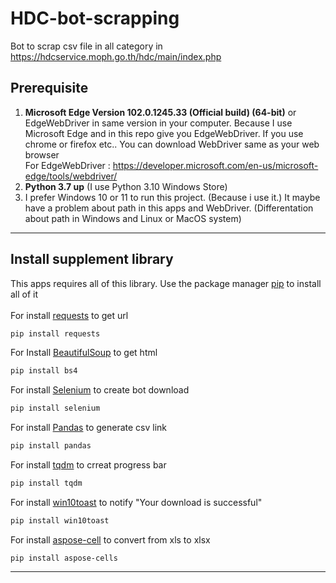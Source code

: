 # HDC-bot-scrapping
Bot to scrap csv file in all category in https://hdcservice.moph.go.th/hdc/main/index.php

## Prerequisite
1. **Microsoft Edge Version 102.0.1245.33 (Official build) (64-bit)** or EdgeWebDriver in same version in your computer. Because I use Microsoft Edge and in this repo give you EdgeWebDriver. If you use chrome or firefox etc.. You can download WebDriver same as your web browser </br>
For EdgeWebDriver : https://developer.microsoft.com/en-us/microsoft-edge/tools/webdriver/
2. **Python 3.7 up** (I use Python 3.10 Windows Store) </br>
3. I prefer Windows 10 or 11 to run this project. (Because i use it.) It maybe have a problem about path in this apps and WebDriver. (Differentation about path in Windows and Linux or MacOS system)
---
## Install supplement library
This apps requires all of this library. 
Use the package manager [pip](https://pip.pypa.io/en/stable/) to install all of it </br> </br>
For install [requests](https://pypi.org/project/requests/) to get url
```bash
pip install requests
```
For Install [BeautifulSoup](https://www.crummy.com/software/BeautifulSoup/bs4/doc/) to get html
```bash
pip install bs4
```
For install [Selenium](https://selenium-python.readthedocs.io/) to create bot download
```bash
pip install selenium
```
For install [Pandas](https://pandas.pydata.org/) to generate csv link
```bash
pip install pandas
```
For install [tqdm](https://tqdm.github.io/) to crreat progress bar
```bash
pip install tqdm
```
For install [win10toast](https://pypi.org/project/win10toast/) to notify "Your download is successful"
```bash
pip install win10toast
```
For install [aspose-cell](https://pypi.org/project/aspose-cells/) to convert from xls to xlsx
```
pip install aspose-cells
```
---
